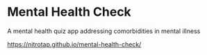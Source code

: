 # Mental Health Check

A mental health quiz app addressing comorbidities in mental illness

https://nitrotap.github.io/mental-health-check/